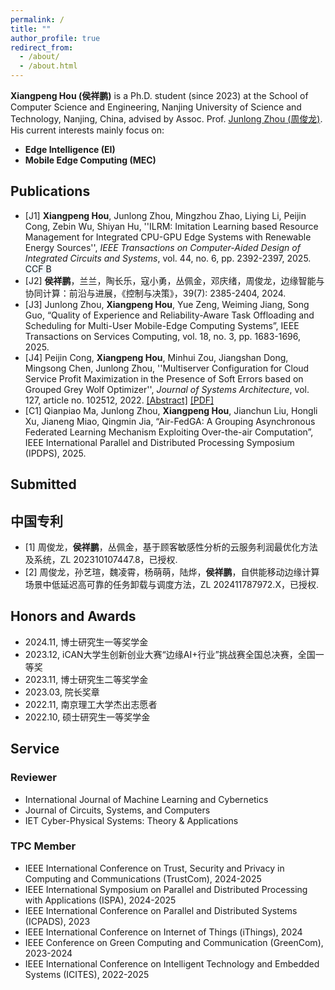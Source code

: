```yaml
---
permalink: /
title: ""
author_profile: true
redirect_from: 
  - /about/
  - /about.html
---
```


**Xiangpeng Hou (侯祥鹏)** is a Ph.D. student (since 2023) at the School of Computer Science and Engineering, Nanjing University of Science and Technology, Nanjing, China, advised by Assoc. Prof. [Junlong Zhou (周俊龙)](http://junlongzhou.team/index.html). His current interests mainly focus on:


+ **Edge Intelligence (EI)**
+ **Mobile Edge Computing (MEC)**

## Publications
+ [J1] **Xiangpeng Hou**, Junlong Zhou, Mingzhou Zhao, Liying Li, Peijin Cong, Zebin Wu, Shiyan Hu, ''ILRM: Imitation Learning based Resource Management for Integrated CPU-GPU Edge Systems with Renewable Energy Sources'', *IEEE Transactions on Computer-Aided Design of Integrated Circuits and Systems*, vol. 44, no. 6, pp. 2392-2397, 2025.
<span style="background-color: f0f8ff;">CCF B</span>
+ [J2] **侯祥鹏**，兰兰，陶长乐，寇小勇，丛佩金，邓庆绪，周俊龙，边缘智能与协同计算：前沿与进展，《控制与决策》，39(7): 2385-2404, 2024.
+ [J3] Junlong Zhou, **Xiangpeng Hou**, Yue Zeng, Weiming Jiang, Song Guo, “Quality of Experience and Reliability-Aware Task Offloading and Scheduling for Multi-User Mobile-Edge Computing Systems”, IEEE Transactions on Services Computing, vol. 18, no. 3, pp. 1683-1696, 2025. 
+ [J4] Peijin Cong, **Xiangpeng Hou**, Minhui Zou, Jiangshan Dong, Mingsong Chen, Junlong Zhou, ''Multiserver Configuration for Cloud Service Profit Maximization in the Presence of Soft Errors based on Grouped Grey Wolf Optimizer'', *Journal of Systems Architecture*, vol. 127, article no. 102512, 2022. [[Abstract]](https://www.sciencedirect.com/science/article/pii/S1383762122000820) [[PDF]](../attachment/J1_Cong2022JSA.pdf)
+ [C1] Qianpiao Ma, Junlong Zhou, **Xiangpeng Hou**, Jianchun Liu, Hongli Xu, Jianeng Miao, Qingmin Jia, “Air-FedGA: A Grouping Asynchronous Federated Learning Mechanism Exploiting Over-the-air Computation”, IEEE International Parallel and Distributed Processing Symposium (IPDPS), 2025. 

## Submitted



## 中国专利
+ [1] 周俊龙，**侯祥鹏**，丛佩金，基于顾客敏感性分析的云服务利润最优化方法及系统，ZL 202310107447.8，已授权.
+ [2] 周俊龙，孙艺瑄，魏凌霄，杨萌萌，陆烨，**侯祥鹏**，自供能移动边缘计算场景中低延迟高可靠的任务卸载与调度方法，ZL 202411787972.X，已授权.


## Honors and Awards
+ 2024.11, 博士研究生一等奖学金
+ 2023.12, iCAN大学生创新创业大赛“边缘AI+行业”挑战赛全国总决赛，全国一等奖
+ 2023.11, 博士研究生二等奖学金
+ 2023.03, 院长奖章
+ 2022.11, 南京理工大学杰出志愿者
+ 2022.10, 硕士研究生一等奖学金



## Service

### Reviewer
+ International Journal of Machine Learning and Cybernetics
+ Journal of Circuits, Systems, and Computers
+ IET Cyber-Physical Systems: Theory & Applications

### TPC Member
+ IEEE International Conference on Trust, Security and Privacy in Computing and Communications (TrustCom), 2024-2025
+ IEEE International Symposium on Parallel and Distributed Processing with Applications (ISPA), 2024-2025
+ IEEE International Conference on Parallel and Distributed Systems (ICPADS), 2023
+ IEEE International Conference on Internet of Things (iThings), 2024
+ IEEE Conference on Green Computing and Communication (GreenCom), 2023-2024
+ IEEE International Conference on Intelligent Technology and Embedded Systems (ICITES), 2022-2025








